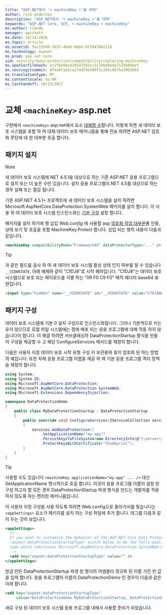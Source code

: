 ```yaml
---
title: "ASP.NET에서 '< machineKey >'를 대체"
author: rick-anderson
description: "ASP.NET에서 '< machineKey >'를 대체"
keywords: "ASP.NET Core, 보안, < machineKey > machineKey"
ms.author: riande
manager: wpickett
ms.date: 10/14/2016
ms.topic: article
ms.assetid: 5ac13589-3837-4b4d-8abe-81f843942120
ms.technology: aspnet
ms.prod: asp.net-core
uid: security/data-protection/compatibility/replacing-machinekey
ms.openlocfilehash: 2c2f6e04c42d547592cc1c2e6e66da7133b8bbef
ms.sourcegitcommit: 8f4d4fad1ca27adf9e396f5c205c9875a3963664
ms.translationtype: MT
ms.contentlocale: ko-KR
ms.lasthandoff: 10/13/2017
---
```

# <a name="replacing-machinekey-in-aspnet"></a>교체 `<machineKey>` asp.net

<a name="compatibility-replacing-machinekey"></a>

구현에서 `<machineKey>` asp.net에서 요소 [대체할 수](https://blogs.msdn.microsoft.com/webdev/2012/10/23/cryptographic-improvements-in-asp-net-4-5-pt-2/)합니다. 이렇게 하면 새 데이터 보호 시스템을 포함 하 여 대체 데이터 보호 메커니즘을 통해 전송 하려면 ASP.NET 암호화 루틴에 대 한 대부분 호출 합니다.

## <a name="package-installation"></a>패키지 설치

> [!NOTE]
> 새 데이터 보호 시스템에.NET 4.5.1을 대상으로 하는 기존 ASP.NET 응용 프로그램으로 설치 또는 더 높은 수만 있습니다. 설치 응용 프로그램이.NET 4.5를 대상으로 하는 경우 실패 또는 절감 됩니다.

기존 ASP.NET 4.5.1+ 프로젝트에 새 데이터 보호 시스템을 설치 하려면 Microsoft.AspNetCore.DataProtection.SystemWeb 패키지를 설치 합니다. 이 사용 하 여 데이터 보호 시스템 인스턴스화는 [기본 구성](../configuration/default-settings.md#data-protection-default-settings) 설정 합니다.

패키지를 설치 하기에 행 삽입 *Web.config* 에 사용할 asp [암호화 작업 대부분](https://blogs.msdn.microsoft.com/webdev/2012/10/23/cryptographic-improvements-in-asp-net-4-5-pt-2/)폼 인증, 상태 보기 및 호출을 포함 MachineKey.Protect 합니다. 삽입 되는 행의 내용이 다음과 같습니다.

```xml
<machineKey compatibilityMode="Framework45" dataProtectorType="..." />
```

>[!TIP]
> 과 같은 필드를 검사 하 여 새 데이터 보호 시스템 활성 상태 인지 여부를 알 수 있습니다 `__VIEWSTATE`, 아래 예제와 같이 "CfDJ8"로 시작 해야입니다. "CfDJ8"는 데이터 보호 시스템으로 보호 되는 페이로드를 식별 하는 "09 F0 C9 F0" 매직 헤더의 base64 표현입니다.

```html
<input type="hidden" name="__VIEWSTATE" id="__VIEWSTATE" value="CfDJ8AWPr2EQPTBGs3L2GCZOpk..." />
```

## <a name="package-configuration"></a>패키지 구성

데이터 보호 시스템에 기본 0 설치 구성으로 인스턴스화됩니다. 그러나 기본적으로 키는 유지 않으므로 로컬 파일 시스템에는 팜에 배포 되는 응용 프로그램에 대해 작동 하지 않습니다이 합니다. 이 해결 하려면 서브클래싱하 DataProtectionStartup 형식을 만들어 구성을 제공할 수 고 해당 ConfigureServices 메서드를 재정의 합니다.

다음은 사용자 지정 데이터 보호 시작 유형 구성 키 보관용와 휴지 암호화 된 하는 방법의 예입니다. 또한 자체 응용 프로그램 이름을 제공 하 여 기본 응용 프로그램 격리 정책을 재정의 합니다.

```csharp
using System;
using System.IO;
using Microsoft.AspNetCore.DataProtection;
using Microsoft.AspNetCore.DataProtection.SystemWeb;
using Microsoft.Extensions.DependencyInjection;

namespace DataProtectionDemo
{
    public class MyDataProtectionStartup : DataProtectionStartup
    {
        public override void ConfigureServices(IServiceCollection services)
        {
            services.AddDataProtection()
                .SetApplicationName("my-app")
                .PersistKeysToFileSystem(new DirectoryInfo(@"\\server\share\myapp-keys\"))
                .ProtectKeysWithCertificate("thumbprint");
        }
    }
}
```

>[!TIP]
> 사용할 수도 있습니다 `<machineKey applicationName="my-app" ... />` 대신 SetApplicationName 명시적으로 호출 합니다. 이것이 응용 프로그램 이름이 설정 된 구성 하고자 할 모든 경우 DataProtectionStartup 파생 형식을 만드는 개발자를 적용 하지 않도록 하는 편리한 메커니즘입니다.

이 사용자 지정 구성을 사용 하도록 하려면 Web.config으로 돌아가서를 찾습니다는 `<appSettings>` 요소가 패키지를 설치 하는 구성 파일에 추가 합니다. 태그를 다음과 같이 두는 것이 보입니다.

```xml
<appSettings>
  <!--
  If you want to customize the behavior of the ASP.NET Core Data Protection stack, set the
  "aspnet:dataProtectionStartupType" switch below to be the fully-qualified name of a
  type which subclasses Microsoft.AspNetCore.DataProtection.SystemWeb.DataProtectionStartup.
  -->
  <add key="aspnet:dataProtectionStartupType" value="" />
</appSettings>
```

방금 만든 DataProtectionStartup 파생 된 형식의 어셈블리 정규화 된 이름 가진 빈 값을 입력 합니다. 응용 프로그램의 이름이 DataProtectionDemo 인 경우이 다음과 같은 아래 합니다.

```xml
<add key="aspnet:dataProtectionStartupType"
     value="DataProtectionDemo.MyDataProtectionStartup, DataProtectionDemo" />
```

새로 구성 된 데이터 보호 시스템 응용 프로그램 내에서 사용할 준비가 되었습니다.
